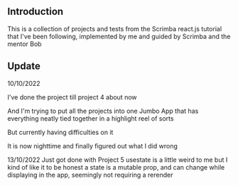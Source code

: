 ## Introduction
This is a collection of projects and tests from the Scrimba react.js tutorial that I've been following, implemented by me and guided by Scrimba and the mentor Bob



## Update

10/10/2022

I've done the project till project 4 about now

And I'm trying to put all the projects into one Jumbo App that has everything neatly tied together in a highlight reel of sorts

But currently having difficulties on it

It is now nighttime and finally figured out what I did wrong


13/10/2022
Just got done with Project 5
usestate is a little weird to me but I kind of like it to be honest
a state is a mutable prop, and can change while displaying in the app, seemingly not requiring a rerender

